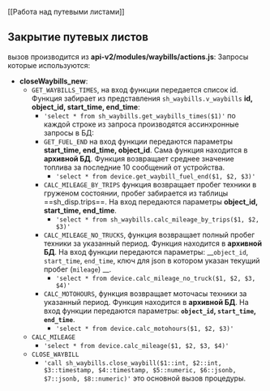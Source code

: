 [[Работа над путевыми листами]]

## Закрытие путевых листов
вызов производится из __api-v2/modules/waybills/actions.js__:
Запросы которые используются:
-  __closeWaybills_new__:
	- `GET_WAYBILLS_TIMES`, на вход функции передается список id. Функция забирает из представления `sh_waybills.v_waybills` __id, object_id, start_time, end_time__:
		- `'select * from sh_waybills.get_waybills_times($1)'`
		по каждой строке из запроса производятся ассинхронные запросы в БД: 
		- `GET_FUEL_END` на вход функции передаются параметры __start_time, end_time, object_id__. Сама функция находится в __архивной БД__. Функция возвращает среднее значение топлива за последние 10 сообщений от устройства.
			- `'select * from device.get_waybill_fuel_end($1, $2, $3)'`
		- `CALC_MILEAGE_BY_TRIPS` функция возвращает пробег техники в груженом состоянии, пробег забирается из таблицы ==sh_disp.trips==. На вход передаются параметры __object_id, start_time, end_time__.
			- `'select * from sh_waybills.calc_mileage_by_trips($1, $2, $3)'`
		- `CALC_MILEAGE_NO_TRUCKS`, функция возвращает полный пробег техники за указанный период. Функция находится в __архивной БД__. На вход функции передаются параметры: __`object_id`, `start_time`, `end_time`, ключ для json в котором указан текущий пробег (`mileage`) __.
			- `'select * from device.calc_mileage_no_truck($1, $2, $3, $4)'`
		- `CALC_MOTOHOURS`, функция возвращает моточасы техники за указанный период. Функция находится в __архивной БД__. На вход функции передаются параметры: __`object_id`, `start_time`, `end_time`__.
			- `'select * from device.calc_motohours($1, $2, $3)'`
	- `CALC_MILEAGE`
		- `'select * from device.calc_mileage($1, $2, $3, $4)'`
	- `CLOSE_WAYBILL`
		- `'call sh_waybills.close_waybill($1::int, $2::int, $3::timestamp, $4::timestamp, $5::numeric, $6::jsonb, $7::jsonb, $8::numeric)'` это основной вызов процедуры.
